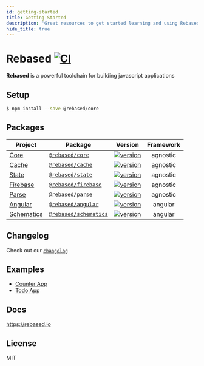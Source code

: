 ```yaml
---
id: getting-started
title: Getting Started
description: 'Great resources to get started learning and using Rebased'
hide_title: true
---
```


# Rebased [![CI](https://github.com/rebasedjs/rebasedjs/workflows/CI/badge.svg)](https://github.com/rebasedjs/rebasedjs/actions)

**Rebased** is a powerful toolchain for building javascript applications

## Setup

```bash
$ npm install --save @rebased/core
```

## Packages

| Project                                     | Package                                                                    | Version                                                                                                                      | Framework |
| ------------------------------------------- | -------------------------------------------------------------------------- | ---------------------------------------------------------------------------------------------------------------------------- | :-------: |
| [Core](https://rebased.io/core)             | [`@rebased/core`](https://www.npmjs.com/package/@rebased/core)             | [![version](https://img.shields.io/npm/v/@rebased/core/latest.svg)](https://www.npmjs.com/package/@rebased/core)             | agnostic  |
| [Cache](https://rebased.io/cache)           | [`@rebased/cache`](https://www.npmjs.com/package/@rebased/cache)           | [![version](https://img.shields.io/npm/v/@rebased/cache/latest.svg)](https://www.npmjs.com/package/@rebased/cache)           | agnostic  |
| [State](https://rebased.io/state)           | [`@rebased/state`](https://www.npmjs.com/package/@rebased/state)           | [![version](https://img.shields.io/npm/v/@rebased/state/latest.svg)](https://www.npmjs.com/package/@rebased/state)           | agnostic  |
| [Firebase](https://rebased.io/firebase)     | [`@rebased/firebase`](https://www.npmjs.com/package/@rebased/firebase)     | [![version](https://img.shields.io/npm/v/@rebased/firebase/latest.svg)](https://www.npmjs.com/package/@rebased/firebase)     | agnostic  |
| [Parse](https://rebased.io/parse)           | [`@rebased/parse`](https://www.npmjs.com/package/@rebased/parse)           | [![version](https://img.shields.io/npm/v/@rebased/parse/latest.svg)](https://www.npmjs.com/package/@rebased/parse)           | agnostic  |
| [Angular](https://rebased.io/angular)       | [`@rebased/angular`](https://www.npmjs.com/package/@rebased/angular)       | [![version](https://img.shields.io/npm/v/@rebased/angular/latest.svg)](https://www.npmjs.com/package/@rebased/angular)       |  angular  |
| [Schematics](https://rebased.io/schematics) | [`@rebased/schematics`](https://www.npmjs.com/package/@rebased/schematics) | [![version](https://img.shields.io/npm/v/@rebased/schematics/latest.svg)](https://www.npmjs.com/package/@rebased/schematics) |  angular  |

## Changelog

Check out our [`changelog`](/CHANGELOG.md)

## Examples

- [Counter App](/projects/apps/counter)
- [Todo App](/projects/apps/todo)

## Docs

https://rebased.io

## License

MIT
